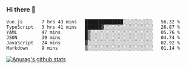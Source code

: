 ### Hi there 👋



<!--
**webB1an/webB1an** is a ✨ _special_ ✨ repository because its `README.md` (this file) appears on your GitHub profile.

Here are some ideas to get you started:

- 🔭 I’m currently working on ...
- 🌱 I’m currently learning ...
- 👯 I’m looking to collaborate on ...
- 🤔 I’m looking for help with ...
- 💬 Ask me about ...
- 📫 How to reach me: ...
- 😄 Pronouns: ...
- ⚡ Fun fact: ...
-->

<!--START_SECTION:waka-->

```text
Vue.js       7 hrs 43 mins   ██████████████░░░░░░░░░░░   56.32 %
TypeScript   3 hrs 41 mins   ██████▓░░░░░░░░░░░░░░░░░░   26.87 %
YAML         47 mins         █▒░░░░░░░░░░░░░░░░░░░░░░░   05.76 %
JSON         39 mins         █▒░░░░░░░░░░░░░░░░░░░░░░░   04.74 %
JavaScript   24 mins         ▓░░░░░░░░░░░░░░░░░░░░░░░░   02.92 %
Markdown     9 mins          ▒░░░░░░░░░░░░░░░░░░░░░░░░   01.14 %
```

<!--END_SECTION:waka-->


[![Anurag's github stats](https://github-readme-stats.vercel.app/api?username=webB1an&show_icons=true&theme=radical)](https://github.com/anuraghazra/github-readme-stats)

